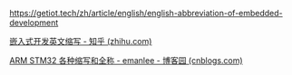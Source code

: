 
https://getiot.tech/zh/article/english/english-abbreviation-of-embedded-development

[嵌入式开发英文缩写 - 知乎 (zhihu.com)](https://zhuanlan.zhihu.com/p/629561866)

[ARM STM32 各种缩写和全称 - emanlee - 博客园 (cnblogs.com)](https://www.cnblogs.com/emanlee/p/14233740.html)